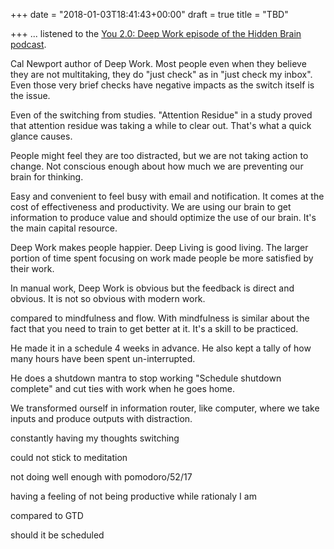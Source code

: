 +++
date = "2018-01-03T18:41:43+00:00"
draft = true
title = "TBD"

+++
... listened to the [You 2.0: Deep Work episode of the Hidden Brain podcast](https://www.npr.org/2017/07/25/539092670/you-2-0-the-value-of-deep-work-in-an-age-of-distraction).

Cal Newport author of Deep Work. Most people even when they believe they are not multitaking, they do "just check" as in "just check my inbox". Even those very brief checks have negative impacts as the switch itself is the issue.

Even of the switching from studies. "Attention Residue" in a study proved that attention residue was taking a while to clear out. That's what a quick glance causes.

People might feel they are too distracted, but we are not taking action to change. Not conscious enough about how much we are preventing our brain for thinking.

Easy and convenient to feel busy with email and notification. It comes at the cost of effectiveness and productivity. We are using our brain to get information to produce value and should optimize the use of our brain. It's the main capital resource.

Deep Work makes people happier. Deep Living is good living. The larger portion of time spent focusing on work made people be more satisfied by their work.

In manual work, Deep Work is obvious but the feedback is direct and obvious. It is not so obvious with modern work.

compared to mindfulness and flow. With mindfulness is similar about the fact that you need to train to get better at it. It's a skill to be practiced.

He made it in a schedule 4 weeks in advance. He also kept a tally of how many hours have been spent un-interrupted.

He does a shutdown mantra to stop working "Schedule shutdown complete" and cut ties with work when he goes home.

We transformed ourself in information router, like computer, where we take inputs and produce outputs with distraction.

constantly having my thoughts switching

could not stick to meditation

not doing well enough with pomodoro/52/17

having a feeling of not being productive while rationaly I am

compared to GTD

should it be scheduled